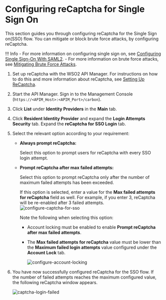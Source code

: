 # Configuring reCaptcha for Single Sign On

This section guides you through configuring reCaptcha for the Single Sign
on(SSO) flow. You can mitigate or block brute force
attacks, by configuring reCaptcha.

!!! Info 
    -   For more information on configuring single sign on, see [Configuring
    Single Sign-On With SAML2]({{base_path}}/reference/customize-product/extending-api-manager/saml2-sso/configuring-single-sign-on-with-saml2).
    -   For more information on brute force attacks, see [Mitigating Brute
    Force Attacks](https://is.docs.wso2.com/en/latest/administer/mitigating-brute-force-attacks/).

1.  Set up reCaptcha with the WSO2 API Manager. For instructions on
    how to do this and more information about reCaptcha, see [Setting Up
    ReCaptcha]({{base_path}}/install-and-setup/setup/security/logins-and-passwords/setting-up-recaptcha).
2.  Start the API Manager. Sign in to the Management Console (`https://<APIM_Host>:<APIM_Port>/carbon`).
3.  Click **List** under **Identity Providers** in the **Main**
    tab.
4.  Click **Resident Identity Provider** and expand the **Login Attempts Security** tab. Expand the **reCaptcha for SSO Login** tab.
5.  Select the relevant option according to your requirement:

    - **Always prompt reCaptcha:** 

        Select this option to prompt users for reCaptcha with every SSO login attempt. 

    - **Prompt reCaptcha after max failed attempts:** 
    
        Select this option to prompt reCaptcha only after the number of maximum failed attempts has been exceeded. 
    
        If this option is selected, enter a value for the **Max failed attempts for reCaptcha** field as well. For example, if you enter 3, reCaptcha will be re-enabled after 3 failed attempts.  
        ![configure-captcha-for-sso](/assets/img/learn/api-security/recaptcha/reCAPTCHA-for-SSO.png)
        
        Note the following when selecting this option:
        
        - Account locking must be enabled to enable **Prompt reCaptcha after max failed attempts**.

        - The **Max failed attempts for reCaptcha** value must be lower than the **Maximum failed login attempts** value configured under the **Account Lock** tab.
    
            ![configure-account-locking]({{base_path}}/assets/img/learn/api-security/recaptcha/configure-account-locking.png)
    

6.  You have now successfully configured reCaptcha for the SSO flow. If the number of failed attempts reaches the maximum
    configured value, the following reCaptcha window appears.  

    ![captcha-login-failed]({{base_path}}/assets/img/learn/api-security/recaptcha/captcha-login-failed.png)
